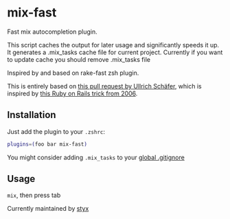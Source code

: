 # mix-fast

Fast mix autocompletion plugin.

This script caches the output for later usage and significantly speeds it up. It
generates a .mix_tasks cache file for current project. Currently if you want to
update cache you should remove .mix_tasks file

Inspired by and based on rake-fast zsh plugin.

This is entirely based on
[this pull request by Ullrich Schäfer](https://github.com/robb/.dotfiles/pull/10/),
which is inspired by
[this Ruby on Rails trick from 2006](https://weblog.rubyonrails.org/2006/3/9/fast-rake-task-completion-for-zsh/).

## Installation

Just add the plugin to your `.zshrc`:

```bash
plugins=(foo bar mix-fast)
```

You might consider adding `.mix_tasks` to your
[global .gitignore](https://help.github.com/articles/ignoring-files#global-gitignore)

## Usage

`mix`, then press tab

Currently maintained by [styx](https://github.com/styx/)
